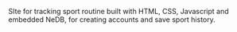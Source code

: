 SIte for tracking sport routine built with HTML, CSS, Javascript and embedded NeDB, for creating accounts and save sport history.
